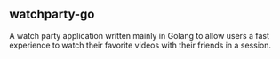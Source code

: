 ## watchparty-go

A watch party application written mainly in Golang to allow users a fast experience to watch their favorite videos with their friends in a session.
